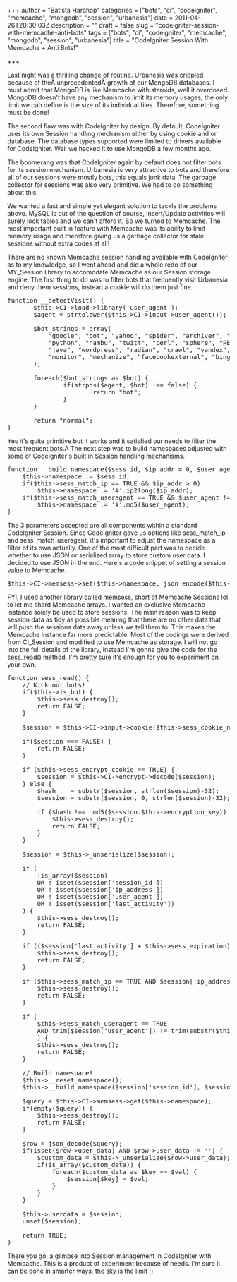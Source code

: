 +++
author = "Batista Harahap"
categories = ["bots", "ci", "codeigniter", "memcache", "mongodb", "session", "urbanesia"]
date = 2011-04-26T20:30:03Z
description = ""
draft = false
slug = "codeigniter-session-with-memcache-anti-bots"
tags = ["bots", "ci", "codeigniter", "memcache", "mongodb", "session", "urbanesia"]
title = "CodeIgniter Session With Memcache + Anti Bots!"

+++


Last night was a thrilling change of routine. Urbanesia was crippled because of theÂ unprecedentedÂ growth of our MongoDB databases. I must admit that MongoDB is like Memcache with steroids, well it overdosed. MongoDB doesn't have any mechanism to limit its memory usages, the only limit we can define is the size of its individual files. Therefore, something must be done!

The second flaw was with CodeIgniter by design. By default, CodeIgniter uses its own Session handling mechanism either by using cookie and or database. The database types supported were limited to drivers available for CodeIgniter. Well we hacked it to use MongoDB a few months ago.

The boomerang was that CodeIgniter again by default does not filter bots for its session mechanism. Urbanesia is very attractive to bots and therefore all of our sessions were mostly bots, this equals junk data. The garbage collector for sessions was also very primitive. We had to do something about this.

We wanted a fast and simple yet elegant solution to tackle the problems above. MySQL is out of the question of course, Insert/Update activities will surely lock tables and we can't afford it. So we turned to Memcache. The most important built in feature with Memcache was its ability to limit memory usage and therefore giving us a garbage collector for stale sessions without extra codes at all!

There are no known Memcache session handling available with CodeIgniter as to my knowledge, so I went ahead and did a whole redo of our MY_Session library to accomodate Memcache as our Session storage engine.  The first thing to do was to filter bots that frequently visit Urbanesia and deny them sessions, instead a cookie will do them just fine.
<pre>function __detectVisit() {
       $this-&gt;CI-&gt;load-&gt;library('user_agent');
       $agent = strtolower($this-&gt;CI-&gt;input-&gt;user_agent());

       $bot_strings = array(
           "google", "bot", "yahoo", "spider", "archiver", "curl",
           "python", "nambu", "twitt", "perl", "sphere", "PEAR",
           "java", "wordpress", "radian", "crawl", "yandex", "eventbox",
           "monitor", "mechanize", "facebookexternal", "bingbot"
       );

       foreach($bot_strings as $bot) {
               if(strpos($agent, $bot) !== false) {
                       return "bot";
               }
       }

       return "normal";
}</pre>
Yes it's quite primitive but it works and it satisfied our needs to filter the most frequent bots.Â The next step was to build namespaces adjusted with some of CodeIgniter's built in Session handling mechanisms.
<pre>function __build_namespace($sess_id, $ip_addr = 0, $user_agent = '') {
	$this-&gt;namespace .= $sess_id;
	if($this-&gt;sess_match_ip == TRUE &amp;&amp; $ip_addr &gt; 0)
		$this-&gt;namespace .= '#'.ip2long($ip_addr);
	if($this-&gt;sess_match_useragent == TRUE &amp;&amp; $user_agent != '')
		$this-&gt;namespace .= '#'.md5($user_agent);
}</pre>
The 3 parameters accepted are all components within a standard CodeIgniter Session. Since CodeIgniter gave us options like sess_match_ip and sess_match_useragent, it's important to adjust the namespace as a filter of its own actually.  One of the most difficult part was to decide whether to use JSON or serialized array to store custom user data. I decided to use JSON in the end. Here's a code snippet of setting a session value to Memcache.
<pre>$this-&gt;CI-&gt;memsess-&gt;set($this-&gt;namespace, json_encode($this-&gt;userdata), $this-&gt;sess_expiration);</pre>
FYI, I used another library called memsess, short of Memcache Sessions lol to let me shard Memcache arrays. I wanted an exclusive Memcache instance solely be used to store sessions. The main reason was to keep session data as tidy as possible meaning that there are no other data that will push the sessions data away unless we tell them to. This makes the Memcache instance far more predictable.  Most of the codings were derived from CI_Session and modified to use Memcache as storage. I will not go into the full details of the library, instead I'm gonna give the code for the sess_read() method. I'm pretty sure it's enough for you to experiment on your own.
<pre>function sess_read() {
	// Kick out bots!
	if($this-&gt;is_bot) {
		$this-&gt;sess_destroy();
		return FALSE;
	}

	$session = $this-&gt;CI-&gt;input-&gt;cookie($this-&gt;sess_cookie_name);

	if($session === FALSE) {
		return FALSE;
	}

	if ($this-&gt;sess_encrypt_cookie == TRUE) {
		$session = $this-&gt;CI-&gt;encrypt-&gt;decode($session);
	} else {
		$hash	 = substr($session, strlen($session)-32);
		$session = substr($session, 0, strlen($session)-32);

		if ($hash !==  md5($session.$this-&gt;encryption_key)) {
			$this-&gt;sess_destroy();
			return FALSE;
		}
	}

	$session = $this-&gt;_unserialize($session);

	if (
		!is_array($session)
		OR ! isset($session['session_id'])
		OR ! isset($session['ip_address'])
		OR ! isset($session['user_agent'])
		OR ! isset($session['last_activity'])
	) {
		$this-&gt;sess_destroy();
		return FALSE;
	}

	if (($session['last_activity'] + $this-&gt;sess_expiration) &lt; $this-&gt;now) {
		$this-&gt;sess_destroy();
		return FALSE;
	}

	if ($this-&gt;sess_match_ip == TRUE AND $session['ip_address'] != $this-&gt;CI-&gt;input-&gt;ip_address()) {
		$this-&gt;sess_destroy();
		return FALSE;
	}

	if (
		$this-&gt;sess_match_useragent == TRUE
		AND trim($session['user_agent']) != trim(substr($this-&gt;CI-&gt;input-&gt;user_agent(), 0, 50))
		) {
		$this-&gt;sess_destroy();
		return FALSE;
	}

	// Build namespace!
	$this-&gt;__reset_namespace();
	$this-&gt;__build_namespace($session['session_id'], $session['ip_address'], $session['user_agent']);

	$query = $this-&gt;CI-&gt;memsess-&gt;get($this-&gt;namespace);
	if(empty($query)) {
		$this-&gt;sess_destroy();
		return FALSE;
	}

	$row = json_decode($query);
	if(isset($row-&gt;user_data) AND $row-&gt;user_data != '') {
		$custom_data = $this-&gt;_unserialize($row-&gt;user_data);
		if(is_array($custom_data)) {
			foreach($custom_data as $key =&gt; $val) {
				$session[$key] = $val;
			}
		}
	}

	$this-&gt;userdata = $session;
	unset($session);

	return TRUE;
}</pre>
There you go, a glimpse into Session management in CodeIgniter with Memcache. This is a product of experiment because of needs. I'm sure it can be done in smarter ways, the sky is the limit ;)